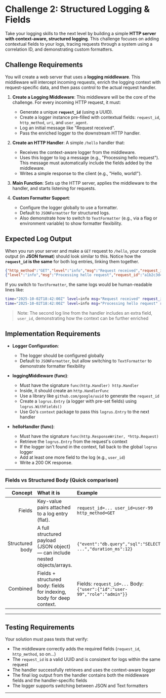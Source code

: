 # Challenge 2: Structured Logging & Fields

Take your logging skills to the next level by building a simple **HTTP server with context-aware, structured logging**. This challenge focuses on adding contextual fields to your logs, tracing requests through a system using a correlation ID, and demonstrating custom formatters.

## Challenge Requirements

You will create a web server that uses a **logging middleware**. This middleware will intercept incoming requests, enrich the logging context with request-specific data, and then pass control to the actual request handler.

1.  **Create a Logging Middleware**: This middleware will be the core of the challenge. For every incoming HTTP request, it must:
    * Generate a unique **`request_id`** (using a UUID).
    * Create a logger instance pre-filled with contextual fields: `request_id`, `http_method`, `uri`, and `user_agent`.
    * Log an initial message like "Request received".
    * Pass the enriched logger to the downstream HTTP handler.

2.  **Create an HTTP Handler**: A simple `/hello` handler that:
    * Receives the context-aware logger from the middleware.
    * Uses this logger to log a message (e.g., "Processing hello request"). This message must automatically include the fields added by the middleware.
    * Writes a simple response to the client (e.g., "Hello, world!").

3.  **Main Function**: Sets up the HTTP server, applies the middleware to the handler, and starts listening for requests.

4.  **Custom Formatter Support**:  
    * Configure the logger globally to use a formatter.  
    * Default to `JSONFormatter` for structured logs.  
    * Also demonstrate how to switch to `TextFormatter` (e.g., via a flag or environment variable) to show formatter flexibility.

## Expected Log Output

When you run your server and make a `GET` request to `/hello`, your console output (in **JSON format**) should look similar to this. Notice how the **`request_id` is the same** for both log entries, linking them together.

```json
{"http_method":"GET","level":"info","msg":"Request received","request_id":"a1b2c3d4-e5f6-7890-1234-567890abcdef","time":"...","uri":"/hello","user_agent":"curl/7.79.1"}
{"level":"info","msg":"Processing hello request","request_id":"a1b2c3d4-e5f6-7890-1234-567890abcdef","time":"...","user_id":"user-99"}
```

If you switch to `TextFormatter`, the same logs would be human-readable lines like:

```bash
time="2025-10-02T18:42:00Z" level=info msg="Request received" request_id=a1b2c3d4-e5f6-7890-1234-567890abcdef http_method=GET uri=/hello user_agent="curl/7.79.1"
time="2025-10-02T18:42:00Z" level=info msg="Processing hello request" request_id=a1b2c3d4-e5f6-7890-1234-567890abcdef user_id=user-99
```

> Note: The second log line from the handler includes an extra field, `user_id`, demonstrating how the context can be further enriched

## Implementation Requirements

* **Logger Configuration**:

  * The logger should be configured globally
  * Default to `JSONFormatter`, but allow switching to `TextFormatter` to demonstrate formatter flexibility

* **loggingMiddleware (func)**:

  * Must have the signature `func(http.Handler) http.Handler`
  * Inside, it should create an `http.HandlerFunc`
  * Use a library like `github.com/google/uuid` to generate the `request_id`
  * Create a `logrus.Entry` (a logger with pre-set fields) using `logrus.WithFields()`
  * Use Go's `context` package to pass this `logrus.Entry` to the next handler

* **helloHandler (func)**:

  * Must have the signature `func(http.ResponseWriter, *http.Request)`
  * Retrieve the `logrus.Entry` from the request's context
  * If the logger isn't found in the context, fall back to the global `logrus` logger
  * Add at least one more field to the log (e.g., `user_id`)
  * Write a 200 OK response.

---

### Fields vs Structured Body (Quick comparison)

| Concept | What it is | Example | When to use |
|--------:|:-----------|:--------|:------------|
| Fields | Key-value pairs attached to a log entry (flat). | `request_id=... user_id=user-99 http_method=GET` | Correlating events, simple filtering, fast searches. |
| Structured body | A full structured payload (JSON object) — can include nested objects/arrays. | `{"event":"db.query","sql":"SELECT ...","duration_ms":12}` | Rich context, indexing in log stores, complex queries/visualizations. |
| Combined | Fields + structured body: fields for indexing, body for deep context. | Fields: `request_id=...` Body: `{"user":{"id":"user-99","role":"admin"}}` | Best for production: quick filters + full context when needed. |

---
## Testing Requirements

Your solution must pass tests that verify:

* The middleware correctly adds the required fields (`request_id`, `http_method`, so on...)
* The `request_id` is a valid UUID and is consistent for logs within the same request
* The handler successfully retrieves and uses the context-aware logger
* The final log output from the handler contains both the middleware fields and the handler-specific fields
* The logger supports switching between JSON and Text formatters
---